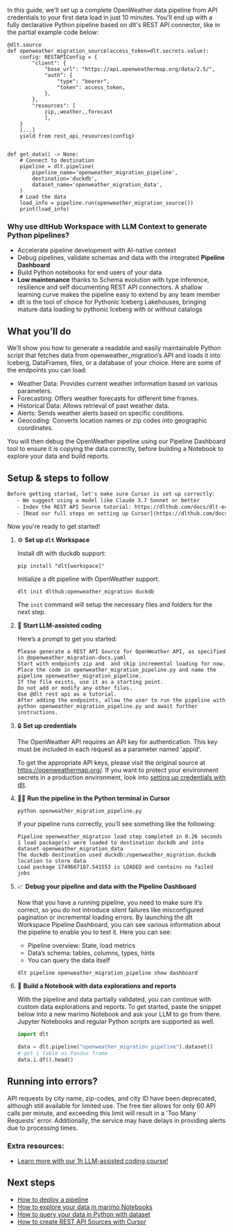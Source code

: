 In this guide, we'll set up a complete OpenWeather data pipeline from API credentials to your first data load in just 10 minutes. You'll end up with a fully declarative Python pipeline based on dlt's REST API connector, like in the partial example code below:

```python-outcome
@dlt.source
def openweather_migration_source(access_token=dlt.secrets.value):
    config: RESTAPIConfig = {
        "client": {
            "base_url": "https://api.openweathermap.org/data/2.5/",
            "auth": {
                "type": "bearer",
                "token": access_token,
            },
        },
        "resources": [
            zip,,weather,,forecast
            ],
    }
    [...]
    yield from rest_api_resources(config)


def get_data() -> None:
    # Connect to destination
    pipeline = dlt.pipeline(
        pipeline_name='openweather_migration_pipeline',
        destination='duckdb',
        dataset_name='openweather_migration_data', 
    )
    # Load the data
    load_info = pipeline.run(openweather_migration_source())
    print(load_info) 
```

### Why use dltHub Workspace with LLM Context to generate Python pipelines?

- Accelerate pipeline development with AI-native context
- Debug pipelines, validate schemas and data with the integrated **Pipeline Dashboard**
- Build Python notebooks for end users of your data
- **Low maintenance** thanks to Schema evolution with type inference, resilience and self documenting REST API connectors. A shallow learning curve makes the pipeline easy to extend by any team member
- dlt is the tool of choice for Pythonic Iceberg Lakehouses, bringing mature data loading to pythonic Iceberg with or without catalogs

## What you’ll do

We’ll show you how to generate a readable and easily maintainable Python script that fetches data from openweather_migration’s API and loads it into Iceberg, DataFrames, files, or a database of your choice. Here are some of the endpoints you can load:

- Weather Data: Provides current weather information based on various parameters.
- Forecasting: Offers weather forecasts for different time frames.
- Historical Data: Allows retrieval of past weather data.
- Alerts: Sends weather alerts based on specific conditions.
- Geocoding: Converts location names or zip codes into geographic coordinates.

You will then debug the OpenWeather pipeline using our Pipeline Dashboard tool to ensure it is copying the data correctly, before building a Notebook to explore your data and build reports.

## Setup & steps to follow

```default
Before getting started, let's make sure Cursor is set up correctly:
   - We suggest using a model like Claude 3.7 Sonnet or better
   - Index the REST API Source tutorial: https://dlthub.com/docs/dlt-ecosystem/verified-sources/rest_api/ and add it to context as **@dlt rest api**
   - [Read our full steps on setting up Cursor](https://dlthub.com/docs/dlt-ecosystem/llm-tooling/cursor-restapi#23-configuring-cursor-with-documentation)
```

Now you're ready to get started!

1. ⚙️ **Set up `dlt` Workspace**
    
    Install dlt with duckdb support:
    ```shell
    pip install "dlt[workspace]"
    ```

    Initialize a dlt pipeline with OpenWeather support.
    ```shell
    dlt init dlthub:openweather_migration duckdb
    ```

    The `init` command will setup the necessary files and folders for the next step.
    
2. 🤠 **Start LLM-assisted coding**
    
    Here’s a prompt to get you started:
    
    ```prompt
    Please generate a REST API Source for OpenWeather API, as specified in @openweather_migration-docs.yaml 
    Start with endpoints zip and  and skip incremental loading for now. 
    Place the code in openweather_migration_pipeline.py and name the pipeline openweather_migration_pipeline. 
    If the file exists, use it as a starting point. 
    Do not add or modify any other files. 
    Use @dlt rest api as a tutorial. 
    After adding the endpoints, allow the user to run the pipeline with python openweather_migration_pipeline.py and await further instructions.
    ```

    
3. 🔒 **Set up credentials** 
    
    The OpenWeather API requires an API key for authentication. This key must be included in each request as a parameter named 'appid'.
    
    To get the appropriate API keys, please visit the original source at https://openweathermap.org/.
    If you want to protect your environment secrets in a production environment, look into [setting up credentials with dlt](https://dlthub.com/docs/walkthroughs/add_credentials).
    
4. 🏃‍♀️ **Run the pipeline in the Python terminal in Cursor**
    
    ```shell
    python openweather_migration_pipeline.py
    ```
    
    If your pipeline runs correctly, you’ll see something like the following:
    
    ```shell
    Pipeline openweather_migration load step completed in 0.26 seconds
    1 load package(s) were loaded to destination duckdb and into dataset openweather_migration_data
    The duckdb destination used duckdb:/openweather_migration.duckdb location to store data
    Load package 1749667187.541553 is LOADED and contains no failed jobs
    ```
    
5. 📈 **Debug your pipeline and data with the Pipeline Dashboard**

    Now that you have a running pipeline, you need to make sure it’s correct, so you do not introduce silent failures like misconfigured pagination or incremental loading errors. By launching the dlt Workspace Pipeline Dashboard, you can see various information about the pipeline to enable you to test it. Here you can see:
    - Pipeline overview: State, load metrics
    - Data’s schema: tables, columns, types, hints
    - You can query the data itself
    
    ```shell
    dlt pipeline openweather_migration_pipeline show dashboard
    ```
    
6. 🐍 **Build a Notebook with data explorations and reports**

    With the pipeline and data partially validated, you can continue with custom data explorations and reports. To get started, paste the snippet below into a new marimo Notebook and ask your LLM to go from there. Jupyter Notebooks and regular Python scripts are supported as well.

    
    ```python
    import dlt

   data = dlt.pipeline("openweather_migration_pipeline").dataset()
   # get i table as Pandas frame
   data.i.df().head()
    ```

## Running into errors?

API requests by city name, zip-codes, and city ID have been deprecated, although still available for limited use. The free tier allows for only 60 API calls per minute, and exceeding this limit will result in a 'Too Many Requests' error. Additionally, the service may have delays in providing alerts due to processing times.

### Extra resources:

- [Learn more with our 1h LLM-assisted coding course!](https://www.youtube.com/watch?v=GGid70rnJuM)

## Next steps

- [How to deploy a pipeline](https://dlthub.com/docs/walkthroughs/deploy-a-pipeline)
- [How to explore your data in marimo Notebooks](https://dlthub.com/docs/general-usage/dataset-access/marimo)
- [How to query your data in Python with dataset](https://dlthub.com/docs/general-usage/dataset-access/dataset)
- [How to create REST API Sources with Cursor](https://dlthub.com/docs/dlt-ecosystem/llm-tooling/cursor-restapi)

